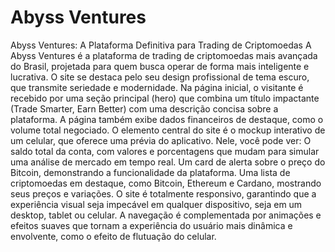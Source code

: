 # Abyss Ventures
Abyss Ventures: A Plataforma Definitiva para Trading de Criptomoedas A Abyss Ventures é a plataforma de trading de criptomoedas mais avançada do Brasil, projetada para quem busca operar de forma mais inteligente e lucrativa. O site se destaca pelo seu design profissional de tema escuro, que transmite seriedade e modernidade.  Na página inicial, o visitante é recebido por uma seção principal (hero) que combina um título impactante (Trade Smarter, Earn Better) com uma descrição concisa sobre a plataforma. A página também exibe dados financeiros de destaque, como o volume total negociado.  O elemento central do site é o mockup interativo de um celular, que oferece uma prévia do aplicativo. Nele, você pode ver:  O saldo total da conta, com valores e porcentagens que mudam para simular uma análise de mercado em tempo real.  Um card de alerta sobre o preço do Bitcoin, demonstrando a funcionalidade da plataforma.  Uma lista de criptomoedas em destaque, como Bitcoin, Ethereum e Cardano, mostrando seus preços e variações.  O site é totalmente responsivo, garantindo que a experiência visual seja impecável em qualquer dispositivo, seja em um desktop, tablet ou celular. A navegação é complementada por animações e efeitos suaves que tornam a experiência do usuário mais dinâmica e envolvente, como o efeito de flutuação do celular.

